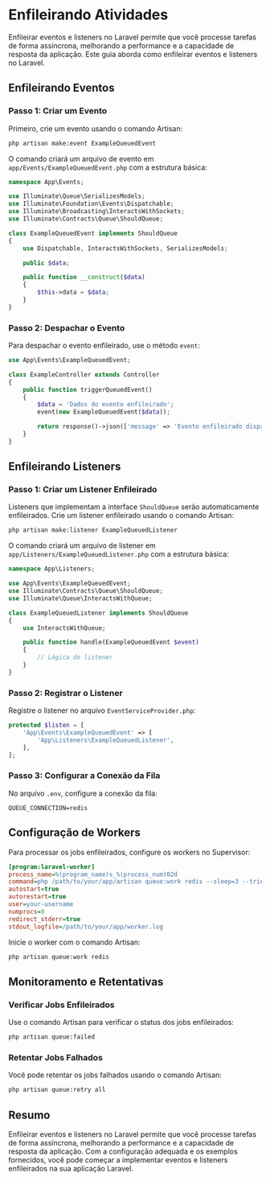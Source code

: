 # Enfileirando Atividades

Enfileirar eventos e listeners no Laravel permite que você processe tarefas de forma assíncrona, melhorando a performance e a capacidade de resposta da aplicação. Este guia aborda como enfileirar eventos e listeners no Laravel.

## Enfileirando Eventos

### Passo 1: Criar um Evento

Primeiro, crie um evento usando o comando Artisan:

```bash
php artisan make:event ExampleQueuedEvent
```

O comando criará um arquivo de evento em `app/Events/ExampleQueuedEvent.php` com a estrutura básica:

```php
namespace App\Events;

use Illuminate\Queue\SerializesModels;
use Illuminate\Foundation\Events\Dispatchable;
use Illuminate\Broadcasting\InteractsWithSockets;
use Illuminate\Contracts\Queue\ShouldQueue;

class ExampleQueuedEvent implements ShouldQueue
{
    use Dispatchable, InteractsWithSockets, SerializesModels;

    public $data;

    public function __construct($data)
    {
        $this->data = $data;
    }
}
```

### Passo 2: Despachar o Evento

Para despachar o evento enfileirado, use o método `event`:

```php
use App\Events\ExampleQueuedEvent;

class ExampleController extends Controller
{
    public function triggerQueuedEvent()
    {
        $data = 'Dados do evento enfileirado';
        event(new ExampleQueuedEvent($data));

        return response()->json(['message' => 'Evento enfileirado disparado com sucesso!']);
    }
}
```

## Enfileirando Listeners

### Passo 1: Criar um Listener Enfileirado

Listeners que implementam a interface `ShouldQueue` serão automaticamente enfileirados. Crie um listener enfileirado usando o comando Artisan:

```bash
php artisan make:listener ExampleQueuedListener
```

O comando criará um arquivo de listener em `app/Listeners/ExampleQueuedListener.php` com a estrutura básica:

```php
namespace App\Listeners;

use App\Events\ExampleQueuedEvent;
use Illuminate\Contracts\Queue\ShouldQueue;
use Illuminate\Queue\InteractsWithQueue;

class ExampleQueuedListener implements ShouldQueue
{
    use InteractsWithQueue;

    public function handle(ExampleQueuedEvent $event)
    {
        // Lógica do listener
    }
}
```

### Passo 2: Registrar o Listener

Registre o listener no arquivo `EventServiceProvider.php`:

```php
protected $listen = [
    'App\Events\ExampleQueuedEvent' => [
        'App\Listeners\ExampleQueuedListener',
    ],
];
```

### Passo 3: Configurar a Conexão da Fila

No arquivo `.env`, configure a conexão da fila:

```env
QUEUE_CONNECTION=redis
```

## Configuração de Workers

Para processar os jobs enfileirados, configure os workers no Supervisor:

```ini
[program:laravel-worker]
process_name=%(program_name)s_%(process_num)02d
command=php /path/to/your/app/artisan queue:work redis --sleep=3 --tries=3
autostart=true
autorestart=true
user=your-username
numprocs=8
redirect_stderr=true
stdout_logfile=/path/to/your/app/worker.log
```

Inicie o worker com o comando Artisan:

```bash
php artisan queue:work redis
```

## Monitoramento e Retentativas

### Verificar Jobs Enfileirados

Use o comando Artisan para verificar o status dos jobs enfileirados:

```bash
php artisan queue:failed
```

### Retentar Jobs Falhados

Você pode retentar os jobs falhados usando o comando Artisan:

```bash
php artisan queue:retry all
```

## Resumo

Enfileirar eventos e listeners no Laravel permite que você processe tarefas de forma assíncrona, melhorando a performance e a capacidade de resposta da aplicação. Com a configuração adequada e os exemplos fornecidos, você pode começar a implementar eventos e listeners enfileirados na sua aplicação Laravel.
